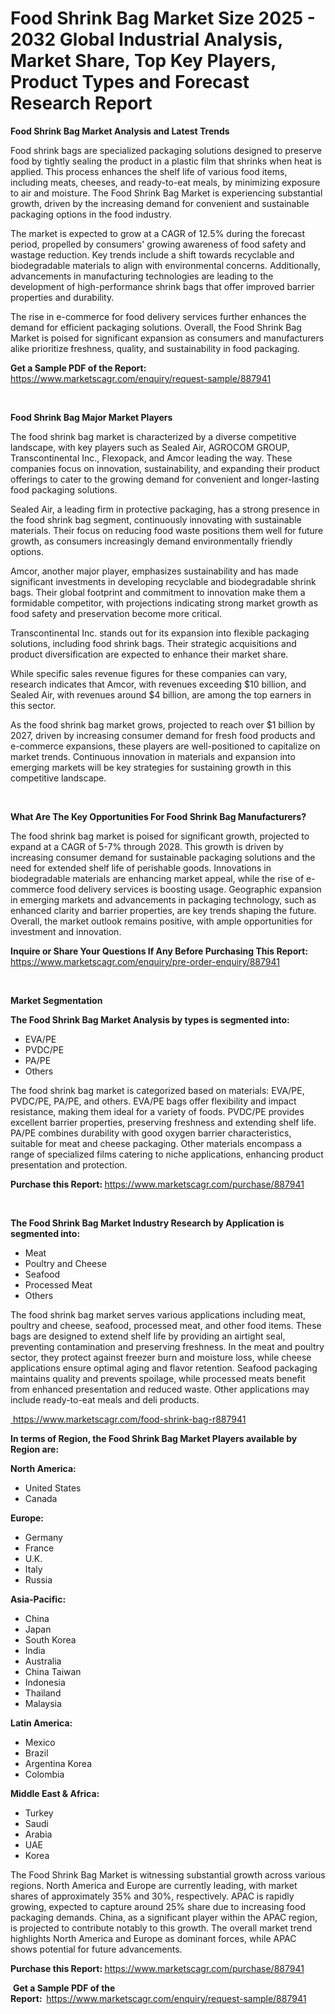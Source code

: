 <p><h1>Food Shrink Bag Market Size 2025 - 2032 Global Industrial Analysis, Market Share, Top Key Players, Product Types and Forecast Research Report</h1></p><p><strong>Food Shrink Bag Market Analysis and Latest Trends</strong></p>
<p><p>Food shrink bags are specialized packaging solutions designed to preserve food by tightly sealing the product in a plastic film that shrinks when heat is applied. This process enhances the shelf life of various food items, including meats, cheeses, and ready-to-eat meals, by minimizing exposure to air and moisture. The Food Shrink Bag Market is experiencing substantial growth, driven by the increasing demand for convenient and sustainable packaging options in the food industry.</p><p>The market is expected to grow at a CAGR of 12.5% during the forecast period, propelled by consumers' growing awareness of food safety and wastage reduction. Key trends include a shift towards recyclable and biodegradable materials to align with environmental concerns. Additionally, advancements in manufacturing technologies are leading to the development of high-performance shrink bags that offer improved barrier properties and durability.</p><p>The rise in e-commerce for food delivery services further enhances the demand for efficient packaging solutions. Overall, the Food Shrink Bag Market is poised for significant expansion as consumers and manufacturers alike prioritize freshness, quality, and sustainability in food packaging.</p></p>
<p><strong>Get a Sample PDF of the Report:&nbsp;</strong> <a href="https://www.marketscagr.com/enquiry/request-sample/887941?utm_campaign=3585&utm_medium=2&utm_source=Github&utm_content=ia&utm_term=19042025&utm_id=food-shrink-bag">https://www.marketscagr.com/enquiry/request-sample/887941</a></p>
<p>&nbsp;</p>
<p><strong>Food Shrink Bag Major Market Players</strong></p>
<p><p>The food shrink bag market is characterized by a diverse competitive landscape, with key players such as Sealed Air, AGROCOM GROUP, Transcontinental Inc., Flexopack, and Amcor leading the way. These companies focus on innovation, sustainability, and expanding their product offerings to cater to the growing demand for convenient and longer-lasting food packaging solutions.</p><p>Sealed Air, a leading firm in protective packaging, has a strong presence in the food shrink bag segment, continuously innovating with sustainable materials. Their focus on reducing food waste positions them well for future growth, as consumers increasingly demand environmentally friendly options.</p><p>Amcor, another major player, emphasizes sustainability and has made significant investments in developing recyclable and biodegradable shrink bags. Their global footprint and commitment to innovation make them a formidable competitor, with projections indicating strong market growth as food safety and preservation become more critical.</p><p>Transcontinental Inc. stands out for its expansion into flexible packaging solutions, including food shrink bags. Their strategic acquisitions and product diversification are expected to enhance their market share. </p><p>While specific sales revenue figures for these companies can vary, research indicates that Amcor, with revenues exceeding $10 billion, and Sealed Air, with revenues around $4 billion, are among the top earners in this sector. </p><p>As the food shrink bag market grows, projected to reach over $1 billion by 2027, driven by increasing consumer demand for fresh food products and e-commerce expansions, these players are well-positioned to capitalize on market trends. Continuous innovation in materials and expansion into emerging markets will be key strategies for sustaining growth in this competitive landscape.</p></p>
<p>&nbsp;</p>
<p><strong>What Are The Key Opportunities For Food Shrink Bag Manufacturers?</strong></p>
<p><p>The food shrink bag market is poised for significant growth, projected to expand at a CAGR of 5-7% through 2028. This growth is driven by increasing consumer demand for sustainable packaging solutions and the need for extended shelf life of perishable goods. Innovations in biodegradable materials are enhancing market appeal, while the rise of e-commerce food delivery services is boosting usage. Geographic expansion in emerging markets and advancements in packaging technology, such as enhanced clarity and barrier properties, are key trends shaping the future. Overall, the market outlook remains positive, with ample opportunities for investment and innovation.</p></p>
<p><strong>Inquire or Share Your Questions If Any Before Purchasing This Report:</strong> <a href="https://www.marketscagr.com/enquiry/pre-order-enquiry/887941?utm_campaign=3585&utm_medium=2&utm_source=Github&utm_content=ia&utm_term=19042025&utm_id=food-shrink-bag">https://www.marketscagr.com/enquiry/pre-order-enquiry/887941</a></p>
<p>&nbsp;</p>
<p><strong>Market Segmentation</strong></p>
<p><strong>The Food Shrink Bag Market Analysis by types is segmented into:</strong></p>
<p><ul><li>EVA/PE</li><li>PVDC/PE</li><li>PA/PE</li><li>Others</li></ul></p>
<p><p>The food shrink bag market is categorized based on materials: EVA/PE, PVDC/PE, PA/PE, and others. EVA/PE bags offer flexibility and impact resistance, making them ideal for a variety of foods. PVDC/PE provides excellent barrier properties, preserving freshness and extending shelf life. PA/PE combines durability with good oxygen barrier characteristics, suitable for meat and cheese packaging. Other materials encompass a range of specialized films catering to niche applications, enhancing product presentation and protection.</p></p>
<p><strong>Purchase this Report:&nbsp;</strong><a href="https://www.marketscagr.com/purchase/887941?utm_campaign=3585&utm_medium=2&utm_source=Github&utm_content=ia&utm_term=19042025&utm_id=food-shrink-bag">https://www.marketscagr.com/purchase/887941</a></p>
<p>&nbsp;</p>
<p><strong>The Food Shrink Bag Market Industry Research by Application is segmented into:</strong></p>
<p><ul><li>Meat</li><li>Poultry and Cheese</li><li>Seafood</li><li>Processed Meat</li><li>Others</li></ul></p>
<p><p>The food shrink bag market serves various applications including meat, poultry and cheese, seafood, processed meat, and other food items. These bags are designed to extend shelf life by providing an airtight seal, preventing contamination and preserving freshness. In the meat and poultry sector, they protect against freezer burn and moisture loss, while cheese applications ensure optimal aging and flavor retention. Seafood packaging maintains quality and prevents spoilage, while processed meats benefit from enhanced presentation and reduced waste. Other applications may include ready-to-eat meals and deli products.</p></p>
<p><a href="https://www.marketscagr.com/food-shrink-bag-r887941?utm_campaign=3585&utm_medium=2&utm_source=Github&utm_content=ia&utm_term=19042025&utm_id=food-shrink-bag">&nbsp;https://www.marketscagr.com/food-shrink-bag-r887941</a></p>
<p><strong>In terms of Region, the Food Shrink Bag Market Players available by Region are:</strong></p>
<p>
    <p> <strong> North America: </strong>
        <ul>
            <li>United States</li>
            <li>Canada</li>
        </ul>
        </p> 
    <p> <strong> Europe: </strong>
        <ul>
            <li>Germany</li>
            <li>France</li>
            <li>U.K.</li>
            <li>Italy</li>
            <li>Russia</li>
        </ul>
        </p> 
    <p> <strong> Asia-Pacific: </strong>
        <ul>
            <li>China</li>
            <li>Japan</li>
            <li>South Korea</li>
            <li>India</li>
            <li>Australia</li>
            <li>China Taiwan</li>
            <li>Indonesia</li>
            <li>Thailand</li>
            <li>Malaysia</li>
        </ul>
        </p> 
    <p> <strong> Latin America: </strong>
        <ul>
            <li>Mexico</li>
            <li>Brazil</li>
            <li>Argentina Korea</li>
            <li>Colombia</li>
        </ul>
        </p> 
    <p> <strong> Middle East & Africa: </strong>
        <ul>
            <li>Turkey</li>
            <li>Saudi</li>
            <li>Arabia</li>
            <li>UAE</li>
            <li>Korea</li>
        </ul>
    </p>
    </p>
<p><p>The Food Shrink Bag Market is witnessing substantial growth across various regions. North America and Europe are currently leading, with market shares of approximately 35% and 30%, respectively. APAC is rapidly growing, expected to capture around 25% share due to increasing food packaging demands. China, as a significant player within the APAC region, is projected to contribute notably to this growth. The overall market trend highlights North America and Europe as dominant forces, while APAC shows potential for future advancements.</p></p>
<p><strong>Purchase this Report: </strong><a href="https://www.marketscagr.com/purchase/887941?utm_campaign=3585&utm_medium=2&utm_source=Github&utm_content=ia&utm_term=19042025&utm_id=food-shrink-bag">https://www.marketscagr.com/purchase/887941</a></p>
<p>&nbsp;<strong>Get a Sample PDF of the Report:&nbsp;&nbsp;</strong><a href="https://www.marketscagr.com/enquiry/request-sample/887941?utm_campaign=3585&utm_medium=2&utm_source=Github&utm_content=ia&utm_term=19042025&utm_id=food-shrink-bag">https://www.marketscagr.com/enquiry/request-sample/887941</a></p>
<p><strong></strong></p>
<p><p></p><p></p><p></p></p>